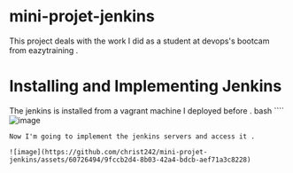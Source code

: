 # mini-projet-jenkins
This project deals with the work I did as a student at devops's bootcam from eazytraining .
# Installing and Implementing Jenkins
The jenkins is installed from a vagrant machine I deployed before .
bash ````
![image](https://github.com/christ242/mini-projet-jenkins/assets/60726494/f72915f5-e054-4c3f-937d-1871fa8818d9)

````
Now I'm going to implement the jenkins servers and access it .

![image](https://github.com/christ242/mini-projet-jenkins/assets/60726494/9fccb2d4-8b03-42a4-bdcb-aef71a3c8228)


